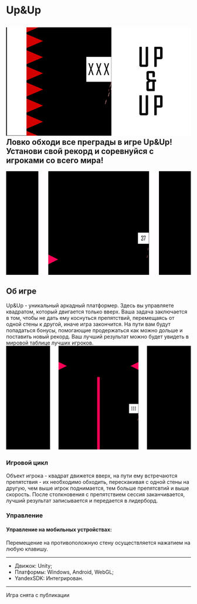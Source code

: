 # Up&Up
![](Images/BigIcon.png)
Ловко обходи все преграды в игре Up&Up! Установи свой рекорд и соревнуйся с игроками со всего мира!
---
![](Images/PromoVideo.gif)
## Об игре
Up&Up - уникальный аркадный платформер. Здесь вы управляете квадратом, который двигается только вверх. Ваша задача заключается в том, чтобы не дать ему коснуться 
препятствий, перемещаясь от одной стены к другой, иначе игра закончится. На пути вам будут попадаться бонусы, помогающие продержаться как можно дольше и поставить новый рекорд. Ваш лучший результат можно будет увидеть в мировой таблице лучших игроков.
![](Images/Screen1.png)
### Игровой цикл
Объект игрока - квадрат движется вверх, на пути ему встречаются препятствия - их необходимо обходить, перескакивая с одной стены на другую, чем выше игрок поднимается, тем больше препятсвтий и выше скорость. После столкновения с препятствием сессия заканчивается, лучший результат записывается и передается в лидерборд.
### Управление
#### Управление на мобильных устройствах:
Перемещение на противоположную стену осуществляется нажатием на любую клавишу. 
___
+ Движок: Unity;
+ Платформы: Windows, Android, WebGL;
+ YandexSDK: Интегрирован.
___
Игра снята с публикации
